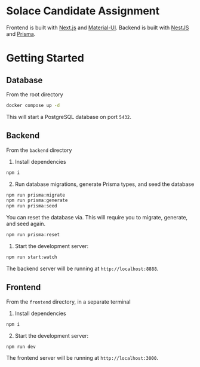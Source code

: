 # Solace Candidate Assignment

Frontend is built with [Next.js](https://nextjs.org/) and [Material-UI](https://mui.com/).
Backend is built with [NestJS](https://nestjs.com/) and [Prisma](https://www.prisma.io/).

# Getting Started
## Database
From the root directory
  
```bash
docker compose up -d
```
This will start a PostgreSQL database on port `5432`.

## Backend
From the `backend` directory
1. Install dependencies
```bash
npm i
```
2. Run database migrations, generate Prisma types, and seed the database
```bash
npm run prisma:migrate
npm run prisma:generate
npm run prisma:seed
```
You can reset the database via. This will require you to migrate, generate, and seed again.
```bash
npm run prisma:reset
```

1. Start the development server:
```bash
npm run start:watch
```

The backend server will be running at `http://localhost:8888`.

## Frontend
From the `frontend` directory, in a separate terminal
1. Install dependencies
```bash
npm i
```

2. Start the development server:
```bash
npm run dev
```

The frontend server will be running at `http://localhost:3000`.